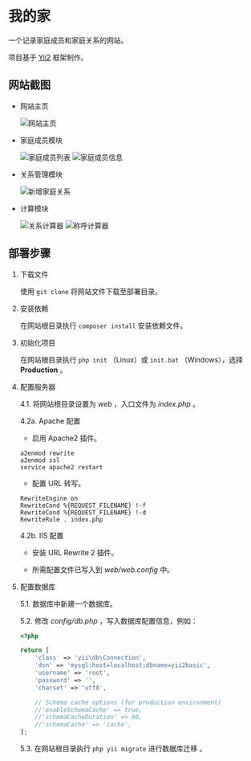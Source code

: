 # 我的家

一个记录家庭成员和家庭关系的网站。

项目基于 [Yii2](https://www.yiiframework.com/) 框架制作。

## 网站截图

- 网站主页

    ![网站主页](https://raw.githubusercontent.com/AlumiK/project-img-lib/master/my-family-yii2/site_index.png)
    
- 家庭成员模块

    ![家庭成员列表](https://github.com/AlumiK/project-img-lib/raw/master/my-family-yii2/person_index.png)
    ![家庭成员信息](https://github.com/AlumiK/project-img-lib/raw/master/my-family-yii2/person_view.png)
    
- 关系管理模块

    ![新增家庭关系](https://github.com/AlumiK/project-img-lib/raw/master/my-family-yii2/relationship_create.png)
    
- 计算模块

    ![关系计算器](https://github.com/AlumiK/project-img-lib/raw/master/my-family-yii2/calc_relation.png)
    ![称呼计算器](https://github.com/AlumiK/project-img-lib/raw/master/my-family-yii2/calc_name.png)

## 部署步骤

1. 下载文件

    使用 `git clone` 将网站文件下载至部署目录。

2. 安装依赖

    在网站根目录执行 `composer install` 安装依赖文件。

3. 初始化项目

    在网站根目录执行 `php init` （Linux）或 `init.bat` （Windows），选择 **Production** 。

4. 配置服务器

    4.1. 将网站根目录设置为 *web* ，入口文件为 *index.php* 。

    4.2a. Apache 配置
    
    - 启用 Apache2 插件。

    ```shell
    a2enmod rewrite
    a2enmod ssl
    service apache2 restart
    ```

    - 配置 URL 转写。

    ```
    RewriteEngine on
    RewriteCond %{REQUEST_FILENAME} !-f
    RewriteCond %{REQUEST_FILENAME} !-d
    RewriteRule . index.php
    ```
    
    4.2b. IIS 配置
    
    - 安装 URL Rewrite 2 插件。
    
    - 所需配置文件已写入到 *web/web.config* 中。

5. 配置数据库

    5.1. 数据库中新建一个数据库。

    5.2. 修改 *config/db.php* ，写入数据库配置信息，例如：

    ```php
    <?php

    return [
        'class' => 'yii\db\Connection',
        'dsn' => 'mysql:host=localhost;dbname=yii2basic',
        'username' => 'root',
        'password' => '',
        'charset' => 'utf8',

        // Schema cache options (for production environment)
        //'enableSchemaCache' => true,
        //'schemaCacheDuration' => 60,
        //'schemaCache' => 'cache',
    ];
    ```
    
    5.3. 在网站根目录执行 `php yii migrate` 进行数据库迁移 。
    
